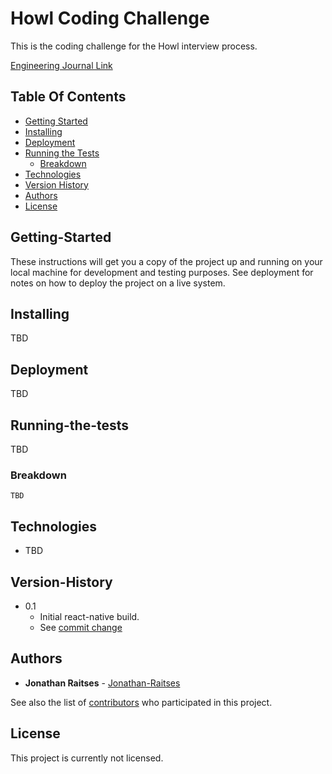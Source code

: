 # Howl Coding Challenge

This is the coding challenge for the Howl interview process.

[Engineering Journal Link](https://docs.google.com/document/d/1hOcXRMWOrFfTUF3KEZcpKsBPEhsEZYvlKN_TLHeL3Yk/edit?usp=sharing)

## Table Of Contents

* [Getting Started](#Getting-Started)
* [Installing](#Installing)
* [Deployment](#Deployment)
* [Running the Tests](#Running-the-tests)
  * [Breakdown](#Breakdown)
* [Technologies](#Technologies)
* [Version History](#Version-History)
* [Authors](#Authors)
* [License](#License)

<!-- toc -->

## Getting-Started

These instructions will get you a copy of the project up and running on your local machine for development and testing purposes. See deployment for notes on how to deploy the project on a live system.

## Installing

TBD

## Deployment
TBD

## Running-the-tests

TBD

### Breakdown

```
TBD
```

## Technologies

* TBD

## Version-History

* 0.1
    * Initial react-native build.
    * See [commit change](https://github.com/jonathan-raitses/Pixabay-Image-Search-App/commit/26f66789f0898a2b60d9c62438f254644eaa0dd8)

## Authors

* **Jonathan Raitses** - [Jonathan-Raitses](https://github.com/jonathan-raitses)

See also the list of [contributors](https://github.com/jonathan-raitses/Howl-Coding-Challenge/graphs/contributors) who participated in this project.


## License

This project is currently not licensed.
